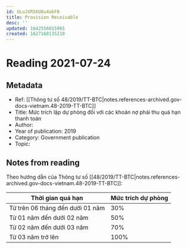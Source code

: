 ```yaml
---
id: ULuJXR56U8u4abF8
title: Provision Receivable
desc: ''
updated: 1642556015965
created: 1627160135210
---
```

# Reading 2021-07-24

## Metadata

- Ref: [[Thông tư số 48/2019/TT-BTC|notes.references-archived.gov-docs-vietnam.48-2019-TT-BTC]]
- Title: Mức trích lập dự phòng đối với các khoản nợ phải thu quá hạn thanh toán
- Author: 
- Year of publication: 2019
- Category: Government publication
- Topic: 

## Notes from reading

Theo hướng dẫn của Thông tư số [[48/2019/TT-BTC|notes.references-archived.gov-docs-vietnam.48-2019-TT-BTC]]:

| Thời gian quá hạn                | Mức trích dự phòng |
| -------------------------------- | ------------------ |
| Từ trên 06 tháng đến dưới 01 năm | 30%                |
| Từ 01 năm đến dưới 02 năm        | 50%                |
| Từ 02 năm đến dưới 03 năm        | 70%                |
| Từ 03 năm trở lên                | 100%               |
